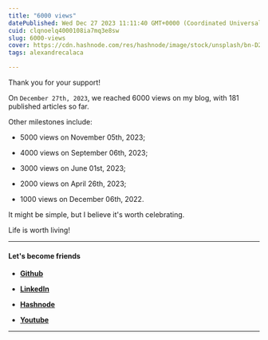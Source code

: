 ```yaml
---
title: "6000 views"
datePublished: Wed Dec 27 2023 11:11:40 GMT+0000 (Coordinated Universal Time)
cuid: clqnoelq4000108ia7mq3e8sw
slug: 6000-views
cover: https://cdn.hashnode.com/res/hashnode/image/stock/unsplash/bn-D2bCvpik/upload/65e9726057bd11cffaf5f7783cac467c.jpeg
tags: alexandrecalaca

---
```


Thank you for your support!

On `December 27th, 2023`, we reached 6000 views on my blog, with 181 published articles so far.

Other milestones include:

* 5000 views on November 05th, 2023;
    
* 4000 views on September 06th, 2023;
    
* 3000 views on June 01st, 2023;
    
* 2000 views on April 26th, 2023;
    
* 1000 views on December 06th, 2022.
    

It might be simple, but I believe it's worth celebrating.

Life is worth living!

---

#### Let's become friends

* [**Github**](https://github.com/alexcalaca)
    
* [**LinkedIn**](https://linkedin.com/in/alexandrecalacaofficial)
    
* [**Hashnode**](https://hashnode.com/onboard?next=/@alexandrecalaca)
    
* [**Youtube**](https://www.youtube.com/@alexandrecalacaofficial)
    

---

